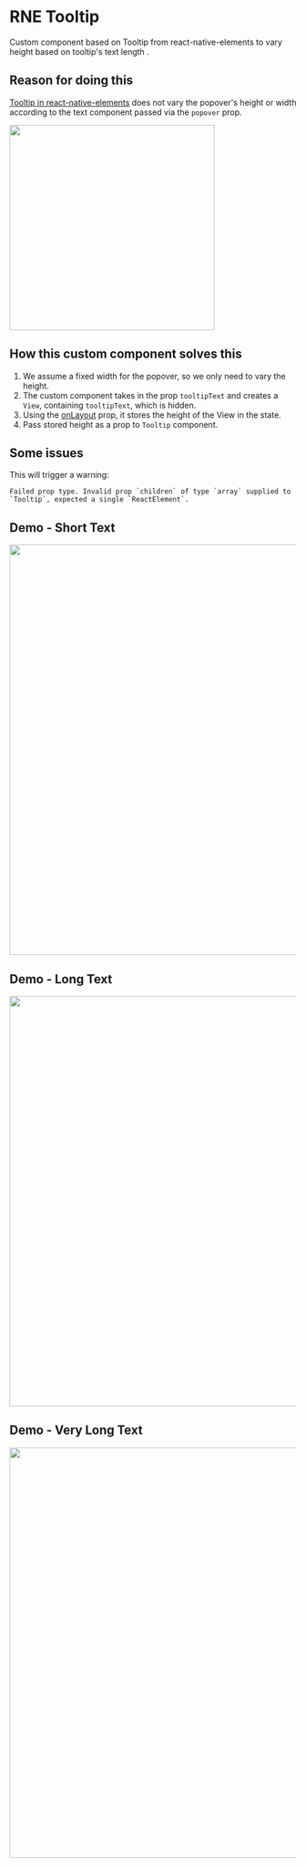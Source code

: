 # RNE Tooltip
Custom component based on Tooltip from react-native-elements to vary height based on tooltip's text length .

## Reason for doing this
[Tooltip in react-native-elements](https://react-native-elements.github.io/react-native-elements/docs/tooltip.html) does not vary the popover's height or width according to the text component passed via the `popover` prop.

<img src="https://drive.google.com/uc?export=view&id=16OnGpawJne4MB9NDrd14eQnEp6tykXME" width="360">

## How this custom component solves this
1. We assume a fixed width for the popover, so we only need to vary the height.
2. The custom component takes in the prop `tooltipText` and creates a `View`, containing `tooltipText`, which is hidden.
3. Using the [onLayout](https://facebook.github.io/react-native/docs/view#onlayout) prop, it stores the height of the View in the state.
4. Pass stored height as a prop to `Tooltip` component.

## Some issues
This will trigger a warning:
```
Failed prop type. Invalid prop `children` of type `array` supplied to `Tooltip`, expected a single `ReactElement`.
```

## Demo - Short Text
<img src="https://drive.google.com/uc?export=view&id=12IyoExpTEJrWJR-c-60kX9-wHW7DY8BZ" width="720">

## Demo - Long Text
<img src="https://drive.google.com/uc?export=view&id=1-OWUo6vMb_SWuhs3FsazSTpAe4z9BqKX" width="720">

## Demo - Very Long Text
<img src="https://drive.google.com/uc?export=view&id=1MCRdBGy-OWpT0OGXZ0fcBar_gv_QCUw-" width="720">
